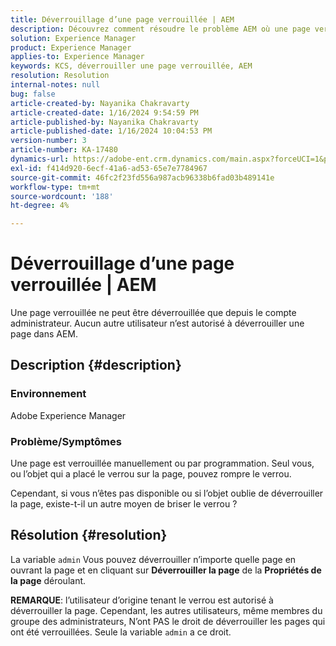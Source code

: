 ```yaml
---
title: Déverrouillage d’une page verrouillée | AEM
description: Découvrez comment résoudre le problème AEM où une page verrouillée doit être déverrouillée par des entités autres que l’utilisateur qui a placé le verrou sur la page.
solution: Experience Manager
product: Experience Manager
applies-to: Experience Manager
keywords: KCS, déverrouiller une page verrouillée, AEM
resolution: Resolution
internal-notes: null
bug: false
article-created-by: Nayanika Chakravarty
article-created-date: 1/16/2024 9:54:59 PM
article-published-by: Nayanika Chakravarty
article-published-date: 1/16/2024 10:04:53 PM
version-number: 3
article-number: KA-17480
dynamics-url: https://adobe-ent.crm.dynamics.com/main.aspx?forceUCI=1&pagetype=entityrecord&etn=knowledgearticle&id=956525e1-b9b4-ee11-a569-6045bd0063aa
exl-id: f414d920-6ecf-41a6-ad53-65e7e7784967
source-git-commit: 46fc2f23fd556a987acb96338b6fad03b489141e
workflow-type: tm+mt
source-wordcount: '188'
ht-degree: 4%

---
```


# Déverrouillage d’une page verrouillée | AEM


Une page verrouillée ne peut être déverrouillée que depuis le compte administrateur. Aucun autre utilisateur n’est autorisé à déverrouiller une page dans AEM.

## Description {#description}


### <b>Environnement</b>

Adobe Experience Manager

### <b>Problème/Symptômes</b>

Une page est verrouillée manuellement ou par programmation. Seul vous, ou l’objet qui a placé le verrou sur la page, pouvez rompre le verrou.

Cependant, si vous n’êtes pas disponible ou si l’objet oublie de déverrouiller la page, existe-t-il un autre moyen de briser le verrou ?


## Résolution {#resolution}


La variable `admin` Vous pouvez déverrouiller n’importe quelle page en ouvrant la page et en cliquant sur <b>Déverrouiller la page</b> de la <b>Propriétés de la page</b> déroulant.

<b>REMARQUE</b>: l’utilisateur d’origine tenant le verrou est autorisé à déverrouiller la page. Cependant, les autres utilisateurs, même membres du groupe des administrateurs, N’ont PAS le droit de déverrouiller les pages qui ont été verrouillées. Seule la variable `admin` a ce droit.
